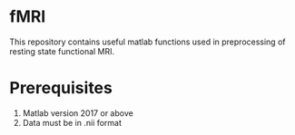 # fMRI
This repository contains useful matlab functions used in preprocessing of resting state functional MRI.
# Prerequisites
1. Matlab version 2017 or above
2. Data must be in .nii format
